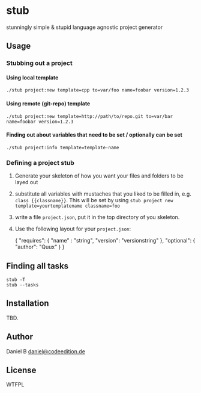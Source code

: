 stub
====

stunningly simple & stupid language agnostic project generator

## Usage

### Stubbing out a project

#### Using local template

    ./stub project:new template=cpp to=var/foo name=foobar version=1.2.3

#### Using remote (git-repo) template

    ./stub project:new template=http://path/to/repo.git to=var/bar name=foobar version=1.2.3

#### Finding out about variables that need to be set / optionally can be set

    ./stub project:info template=template-name

### Defining a project stub

1. Generate your skeleton of how you want your files and folders to be layed out
2. substitute all variables with mustaches that you liked to be filled in, e.g. `class {{classname}}`. This will be set by using `stub project new template=yourtemplatename classname=foo`
3. write a file `project.json`, put it in the top directory of you skeleton.
4. Use the following layout for your `project.json`:

    {
      "requires": {
        "name"   : "string",
        "version": "versionstring"
      },
      "optional": {
        "author": "Quux"
      }
    }

## Finding all tasks

    stub -T
    stub --tasks

## Installation

TBD.

## Author

Daniel B <daniel@codeedition.de>

## License

WTFPL